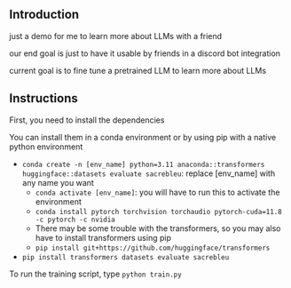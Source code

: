## Introduction

just a demo for me to learn more about LLMs with a friend

our end goal is just to have it usable by friends in a discord bot integration

current goal is to fine tune a pretrained LLM to learn more about LLMs

## Instructions

First, you need to install the dependencies

You can install them in a conda environment or by using pip with a native python environment
* `conda create -n [env_name] python=3.11 anaconda::transformers huggingface::datasets evaluate sacrebleu`: replace [env_name] with any name you want
    * `conda activate [env_name]`: you will have to run this to activate the environment
    * `conda install pytorch torchvision torchaudio pytorch-cuda=11.8 -c pytorch -c nvidia`
    * There may be some trouble with the transformers, so you may also have to install transformers using pip
    * `pip install git+https://github.com/huggingface/transformers`
* `pip install transformers datasets evaluate sacrebleu`

To run the training script, type `python train.py`
